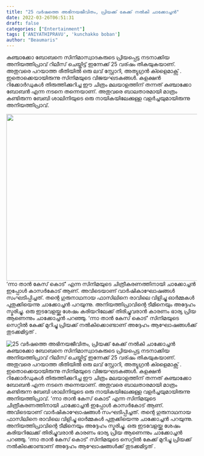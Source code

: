 ```yaml
---
title: "25 വർഷത്തെ അഭിനയജീവിതം, പ്രിയക്ക് കേക്ക് നൽകി ചാക്കോച്ചൻ"
date: 2022-03-26T06:51:31
draft: false
categories: ["Entertainment"]
tags: ['ANIYATHIPRAVU', 'kunchakko boban']
author: "Beaumaris"
---
```


കുഞ്ചാക്കോ ബോബനെ സിനിമാസ്വാദകരുടെ പ്രിയപ്പെട്ട നടനാക്കിയ അനിയത്തിപ്രാവ് റിലീസ് ചെയ്തിട്ട് ഇന്നേക്ക് 25 വര്ഷം തികയുകയാണ്. അതുവരെ പറയാത്ത രീതിയിൽ ഒരു ലവ് സ്റ്റോറി, അത്യുഗ്രൻ ക്ളൈമാക്സ് . ഇതൊക്കെയായിരുന്നു സിനിമയുടെ വിജയഘടകങ്ങൾ. കളക്ഷൻ റിക്കോർഡുകൾ തിരുത്തിക്കുറിച്ച ഈ ചിത്രം മലയാളത്തിന് തന്നത് കുഞ്ചാക്കോ ബോബൻ എന്ന നടനെ തന്നെയാണ്. അതുവരെ ബാലതാരമായി മാത്രം കണ്ടിരുന്ന ബേബി ശാലിനിയുടെ ഒരു നായികയിലേക്കുള്ള വളർച്ചയുമായിരുന്നു അനിയത്തിപ്രാവ്.

<img class="size-full wp-image-327493 aligncenter" src="https://cdn.boolokam.com/articles/2022/03/kukuu-1.jpg" alt="" width="845" height="440" />‘ന്നാ താൻ കേസ് കൊട്’ എന്ന സിനിമയുടെ ചിത്രീകരണത്തിനായി ചാക്കോച്ചൻ ഇപ്പോൾ കാസർകോട് ആണ്. അവിടെയാണ് വാർഷികാഘോഷങ്ങൾ സംഘടിപ്പിച്ചത്. തന്റെ ഗുരുനാഥനായ ഫാസിലിനെ രാവിലെ വിളിച്ചു ഓർമ്മകൾ പുതുക്കിയെന്നു ചാക്കോച്ചൻ പറയുന്നു. അനിയത്തിപ്രാവിന്റെ ടീമിനെയും അദ്ദേഹം സ്മരിച്ചു. ഒരു ഇടവേളയ്ക്കു ശേഷം കരിയറിലേക്ക് തിരിച്ചുവരാൻ കാരണം ഭാര്യ പ്രിയ ആണെന്നും ചാക്കോച്ചൻ പറഞ്ഞു. ‘ന്നാ താൻ കേസ് കൊട്’ സിനിമയുടെ സെറ്റിൽ കേക്ക് മുറിച്ചു പ്രിയക്ക് നൽകിക്കൊണ്ടാണ് അദ്ദേഹം ആഘോഷങ്ങൾക്ക് തുടക്കമിട്ടത് .


![25 വർഷത്തെ അഭിനയജീവിതം, പ്രിയക്ക് കേക്ക് നൽകി ചാക്കോച്ചൻ](https://cdn.boolokam.com/articles/2022/03/kukuu-1.jpg)കുഞ്ചാക്കോ ബോബനെ സിനിമാസ്വാദകരുടെ പ്രിയപ്പെട്ട നടനാക്കിയ അനിയത്തിപ്രാവ് റിലീസ് ചെയ്തിട്ട് ഇന്നേക്ക് 25 വര്ഷം തികയുകയാണ്. അതുവരെ പറയാത്ത രീതിയിൽ ഒരു ലവ് സ്റ്റോറി, അത്യുഗ്രൻ ക്ളൈമാക്സ് . ഇതൊക്കെയായിരുന്നു സിനിമയുടെ വിജയഘടകങ്ങൾ. കളക്ഷൻ റിക്കോർഡുകൾ തിരുത്തിക്കുറിച്ച ഈ ചിത്രം മലയാളത്തിന് തന്നത് കുഞ്ചാക്കോ ബോബൻ എന്ന നടനെ തന്നെയാണ്. അതുവരെ ബാലതാരമായി മാത്രം കണ്ടിരുന്ന ബേബി ശാലിനിയുടെ ഒരു നായികയിലേക്കുള്ള വളർച്ചയുമായിരുന്നു അനിയത്തിപ്രാവ്. ‘ന്നാ താൻ കേസ് കൊട്’ എന്ന സിനിമയുടെ ചിത്രീകരണത്തിനായി ചാക്കോച്ചൻ ഇപ്പോൾ കാസർകോട് ആണ്. അവിടെയാണ് വാർഷികാഘോഷങ്ങൾ സംഘടിപ്പിച്ചത്. തന്റെ ഗുരുനാഥനായ ഫാസിലിനെ രാവിലെ വിളിച്ചു ഓർമ്മകൾ പുതുക്കിയെന്നു ചാക്കോച്ചൻ പറയുന്നു. അനിയത്തിപ്രാവിന്റെ ടീമിനെയും അദ്ദേഹം സ്മരിച്ചു. ഒരു ഇടവേളയ്ക്കു ശേഷം കരിയറിലേക്ക് തിരിച്ചുവരാൻ കാരണം ഭാര്യ പ്രിയ ആണെന്നും ചാക്കോച്ചൻ പറഞ്ഞു. ‘ന്നാ താൻ കേസ് കൊട്’ സിനിമയുടെ സെറ്റിൽ കേക്ക് മുറിച്ചു പ്രിയക്ക് നൽകിക്കൊണ്ടാണ് അദ്ദേഹം ആഘോഷങ്ങൾക്ക് തുടക്കമിട്ടത് .
